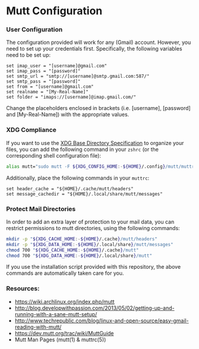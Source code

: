 # Mutt Configuration

### User Configuration

The configuration provided will work for any (Gmail) account. However, you need
to set up your credentials first. Specifically, the following variables need to
be set up:

```
set imap_user = "[username]@gmail.com"
set imap_pass = "[password]"
set smtp_url = "smtp://[username]@smtp.gmail.com:587/"
set smtp_pass = "[password]"
set from = "[username]@gmail.com"
set realname = "[My-Real-Name]"
set folder = "imaps://[username]@imap.gmail.com/"
```

Change the placeholders enclosed in brackets (i.e. [username], [password] and
[My-Real-Name]) with the appropriate values.

### XDG Compliance

If you want to use the [XDG Base Directory Specification](https://specifications.freedesktop.org/basedir-spec/latest/)
to organize your files, you can add the following command in your `zshrc` (or
the corresponding shell configuration file):

```sh
alias mutt="sudo mutt -F ${XDG_CONFIG_HOME:-${HOME}/.config}/mutt/muttrc"
```

Additionally, place the following commands in your `muttrc`:

```
set header_cache = "${HOME}/.cache/mutt/headers"
set message_cachedir = "${HOME}/.local/share/mutt/messages"
```

### Protect Mail Directories

In order to add an extra layer of protection to your mail data, you can restrict
permissions to mutt directories, using the following commands:

```sh
mkdir -p "${XDG_CACHE_HOME:-${HOME}/.cache}/mutt/headers"
mkdir -p "${XDG_DATA_HOME:-${HOME}/.local/share}/mutt/messages"
chmod 700 "${XDG_CACHE_HOME:-${HOME}/.cache}/mutt"
chmod 700 "${XDG_DATA_HOME:-${HOME}/.local/share}/mutt"
```

If you use the installation script provided with this repository, the above
commands are automatically taken care for you.

### Resources:

- https://wiki.archlinux.org/index.php/mutt
- http://blog.developwithpassion.com/2013/05/02/getting-up-and-running-with-a-sane-mutt-setup/
- http://www.techrepublic.com/blog/linux-and-open-source/easy-gmail-reading-with-mutt/
- https://dev.mutt.org/trac/wiki/MuttGuide
- Mutt Man Pages (mutt(1) & muttrc(5))
